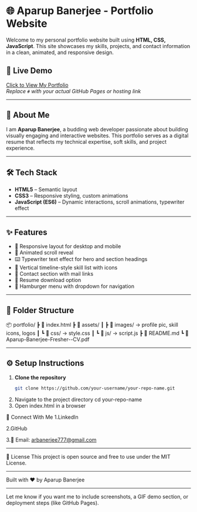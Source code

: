 # 🌐 Aparup Banerjee - Portfolio Website

Welcome to my personal portfolio website built using **HTML, CSS, JavaScript**. This site showcases my skills, projects, and contact information in a clean, animated, and responsive design.

## 🚀 Live Demo
[Click to View My Portfolio](#)  
_Replace `#` with your actual GitHub Pages or hosting link_

---

## 🧠 About Me

I am **Aparup Banerjee**, a budding web developer passionate about building visually engaging and interactive websites. This portfolio serves as a digital resume that reflects my technical expertise, soft skills, and project experience.

---

## 🛠️ Tech Stack

- **HTML5** – Semantic layout
- **CSS3** – Responsive styling, custom animations
- **JavaScript (ES6)** – Dynamic interactions, scroll animations, typewriter effect

---

## ✨ Features

- 🔷 Responsive layout for desktop and mobile
- 🎯 Animated scroll reveal
- ⌨️ Typewriter text effect for hero and section headings
- 🔘 Vertical timeline-style skill list with icons
- 📩 Contact section with mail links
- 📎 Resume download option
- 🍔 Hamburger menu with dropdown for navigation

---

## 📁 Folder Structure
📦 portfolio/
┣ 📜 index.html
┣ 📂 assets/
┃ ┣ 📁 images/ → profile pic, skill icons, logos
┃ ┗ 📁 css/ → style.css
┃ ┗ 📁 js/ → script.js
┣ 📄 README.md
┗ 📄 Aparup-Banerjee-Fresher--CV.pdf


---

## ⚙️ Setup Instructions

1. **Clone the repository**
   ```bash
   git clone https://github.com/your-username/your-repo-name.git
2. Navigate to the project directory
   cd your-repo-name
3. Open index.html in a browser

🔗 Connect With Me
1.LinkedIn

2.GitHub

3.📧 Email: arbanerjee777@gmail.com

------

📃 License
This project is open source and free to use under the MIT License.

----
Built with ❤️ by Aparup Banerjee


---

Let me know if you want me to include screenshots, a GIF demo section, or deployment steps (like GitHub Pages).

